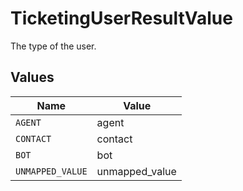 # TicketingUserResultValue

The type of the user.


## Values

| Name             | Value            |
| ---------------- | ---------------- |
| `AGENT`          | agent            |
| `CONTACT`        | contact          |
| `BOT`            | bot              |
| `UNMAPPED_VALUE` | unmapped_value   |